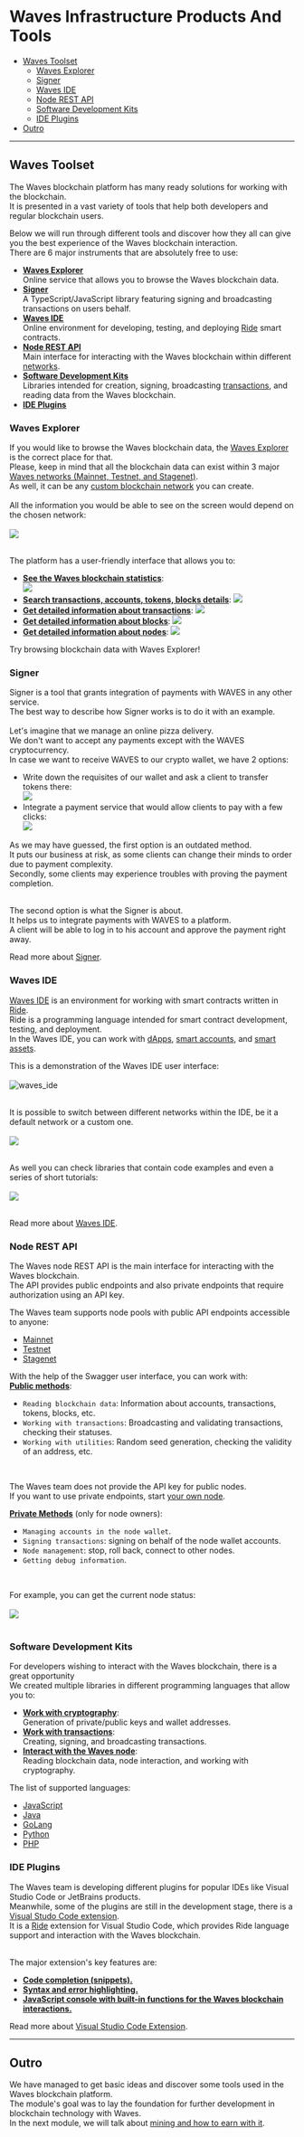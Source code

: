 # Waves Infrastructure Products And Tools #

 - [Waves Toolset](#waves-toolset)
   - [Waves Explorer](#waves-explorer)
   - [Signer](#signer)
   - [Waves IDE](#waves-ide)
   - [Node REST API](#node-rest-api)
   - [Software Development Kits](#software-development-kits)
   - [IDE Plugins](#ide-plugins)
 - [Outro](#outro)

---

## Waves Toolset ##

The Waves blockchain platform has many ready solutions for working with the blockchain.<br>
It is presented in a vast variety of tools that help both developers and regular blockchain users.<br>

Below we will run through different tools and discover how they all can give you the best experience of the Waves blockchain interaction.<br> 
There are 6 major instruments that are absolutely free to use:
- **<ins>[Waves Explorer](#waves-explorer)</ins>**<br>
    Online service that allows you to browse the Waves blockchain data.<br>
- **<ins>[Signer]()</ins>**<br>
    A TypeScript/JavaScript library featuring signing and broadcasting transactions on users behalf.<br> 
- **<ins>[Waves IDE](#waves-ide)</ins>**<br>
    Online environment for developing, testing, and deploying [Ride](#ridetopic) smart contracts.
- **<ins>[Node REST API](#node-rest-api)</ins>**<br>
    Main interface for interacting with the Waves blockchain within different [networks](#networktopic).
- **<ins>[Software Development Kits](#software-development-kits)</ins>**<br>
    Libraries intended for creation, signing, broadcasting [transactions](#linktotransactionlesson), and reading data from the Waves blockchain.
- **<ins>[IDE Plugins](#ide-plugins)</ins>**<br>
    
### Waves Explorer ###

If you would like to browse the Waves blockchain data, the [Waves Explorer](https://new.wavesexplorer.com/) is the correct place for that.<br>
Please, keep in mind that all the blockchain data can exist within 3 major [Waves networks (Mainnet, Testnet, and Stagenet)]().<br>
As well, it can be any [custom blockchain network](https://docs.waves.tech/en/waves-node/private-waves-network) you can create.<br>
<br>
All the information you would be able to see on the screen would depend on the chosen network:<br><br>
![](./images/wavesexp_net.png)
<br><br>

The platform has a user-friendly interface that allows you to:
- **<ins>See the Waves blockchain statistics</ins>**:<br>
  ![](./images/wavesexp_stat.png)<br>
  <!-- There will be available details about the current Waves price in the USD equivalent, the amount of completed transactions, the current block height, etc. -->
-  **<ins>Search transactions, accounts, tokens, blocks details</ins>**:
  ![](./images/wavesexp_search.png)<br>
-  **<ins>Get detailed information about [transactions](https://new.wavesexplorer.com/transactions)</ins>**:
  ![](./images/wavesexp_tx.png)<br>
-  **<ins>Get detailed information about [blocks](https://new.wavesexplorer.com/blocks)</ins>**:
  ![](./images/wavesexp_blocks.png)<br>
-  **<ins>Get detailed information about [nodes](https://new.wavesexplorer.com/nodes)</ins>**:
  ![](./images/wavesexp_nodes.png)<br>

Try browsing blockchain data with Waves Explorer!<br>

### Signer ###

Signer is a tool that grants integration of payments with WAVES in any other service.<br>
The best way to describe how Signer works is to do it with an example.<br>
<br>
Let's imagine that we manage an online pizza delivery.<br>
We don't want to accept any payments except with the WAVES cryptocurrency.<br>
In case we want to receive WAVES to our crypto wallet, we have 2 options:

- Write down the requisites of our wallet and ask a client to transfer tokens there:<br>
    ![](./images/signer_no.png)<br>
- Integrate a payment service that would allow clients to pay with a few clicks:<br>
    ![](./images/signer_yes.png)<br>

As we may have guessed, the first option is an outdated method.<br>
It puts our business at risk, as some clients can change their minds to order due to payment complexity.<br>
Secondly, some clients may experience troubles with proving the payment completion.<br>
<br>

The second option is what the Signer is about.<br>
It helps us to integrate payments with WAVES to a platform.<br>
A client will be able to log in to his account and approve the payment right away.<br>

Read more about [Signer](https://docs.waves.tech/en/building-apps/waves-api-and-sdk/client-libraries/signer).

### Waves IDE ###

[Waves IDE](https://waves-ide.com/) is an environment for working with smart contracts written in [Ride](#ridetopic).<br>
Ride is a programming language intended for smart contract development, testing, and deployment.<br>
In the Waves IDE, you can work with [dApps](#dapptopic), [smart accounts](#smartacctopic), and [smart assets](#smartassettopic).<br>

This is a demonstration of the Waves IDE user interface:
<br><br>
![waves_ide](./images/waveside.png)
<br><br>

It is possible to switch between different networks within the IDE, be it a default network or a custom one.<br><br>
![](./images/waveside_nodes.png)
<br><br>

As well you can check libraries that contain code examples and even a series of short tutorials:<br><br>
![](./images/waveside_libs.png)
<br><br>

Read more about [Waves IDE](https://docs.waves.tech/en/building-apps/smart-contracts/tools/waves-ide).

### Node REST API ###

The Waves node REST API is the main interface for interacting with the Waves blockchain.<br>
The API provides public endpoints and also private endpoints that require authorization using an API key.<br>

The Waves team supports node pools with public API endpoints accessible to anyone:
- [Mainnet](https://nodes.wavesnodes.com)
- [Testnet](https://nodes-testnet.wavesnodes.com)
- [Stagenet](https://nodes-stagenet.wavesnodes.com)

With the help of the Swagger user interface, you can work with:<br>
**<ins>Public methods</ins>**:<br>
  - `Reading blockchain data`: Information about accounts, transactions, tokens, blocks, etc.
  - `Working with transactions`: Broadcasting and validating transactions, checking their statuses.
  - `Working with utilities`: Random seed generation, checking the validity of an address, etc. 
<br>

The Waves team does not provide the API key for public nodes.<br>
If you want to use private endpoints, start [your own node](https://docs.waves.tech/en/waves-node/private-waves-network).

**<ins>Private Methods</ins>** (only for node owners):<br>
- `Managing accounts in the node wallet`.
- `Signing transactions`: signing on behalf of the node wallet accounts.
- `Node management`: stop, roll back, connect to other nodes.
- `Getting debug information`.

<br>

For example, you can get the current node status:<br><br>
![](./images/restapi.png)
<br><br>

### Software Development Kits ###

For developers wishing to interact with the Waves blockchain, there is a great opportunity<br>
We created multiple libraries in different programming languages that allow you to:

- **<ins>Work with cryptography</ins>**:<br> 
    Generation of private/public keys and wallet addresses.<br>
- **<ins>Work with transactions</ins>**:<br>
    Creating, signing, and broadcasting transactions.<br> 
- **<ins>Interact with the Waves node</ins>**:<br>
    Reading blockchain data, node interaction, and working with cryptography.<br>
    
The list of supported languages:
- [JavaScript]()
- [Java]()
- [GoLang]()
- [Python]() 
- [PHP]()

### IDE Plugins ###

The Waves team is developing different plugins for popular IDEs like Visual Studio Code or JetBrains products.<br>
Meanwhile, some of the plugins are still in the development stage, there is a [Visual Studo Code extension](https://marketplace.visualstudio.com/items?itemName=wavesplatform.waves-ride).<br>
It is a [Ride]() extension for Visual Studio Code, which provides Ride language support and interaction with the Waves blockchain.<br>
<br>

The major extension's key features are:
- **<ins>Code completion (snippets).</ins>**
- **<ins>Syntax and error highlighting.</ins>**
- **<ins>JavaScript console with built-in functions for the Waves blockchain interactions.</ins>**

Read more about [Visual Studio Code Extension](https://docs.waves.tech/en/building-apps/smart-contracts/tools/ride-vscode).


---

## Outro ##

We have managed to get basic ideas and discover some tools used in the Waves blockchain platform.<br>
The module's goal was to lay the foundation for further development in blockchain technology with Waves.<br>
In the next module, we will talk about [mining and how to earn with it]().<br>